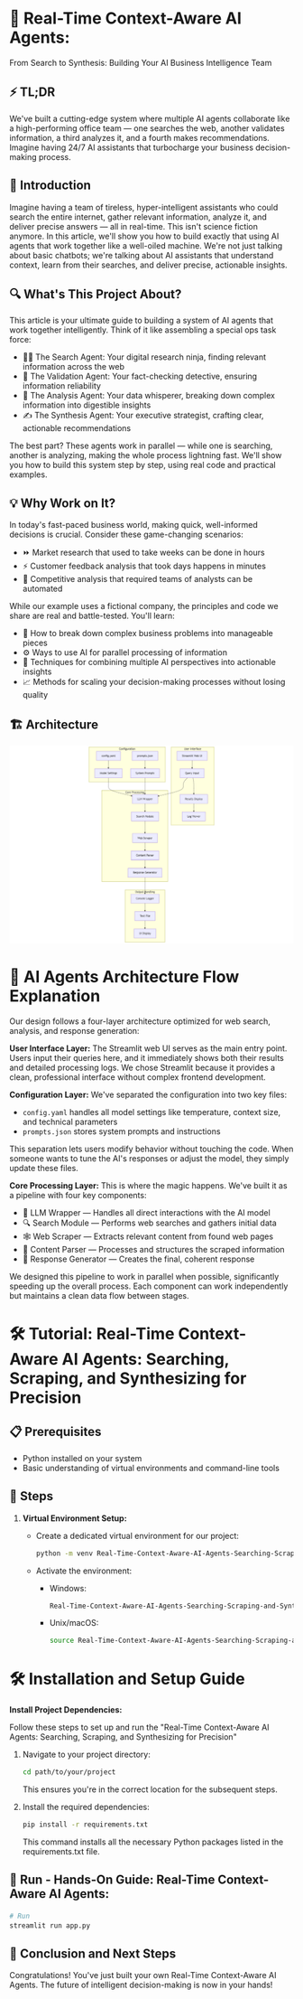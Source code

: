 # 🚀 Real-Time Context-Aware AI Agents:

From Search to Synthesis: Building Your AI Business Intelligence Team

## ⚡ TL;DR

We've built a cutting-edge system where multiple AI agents collaborate like a high-performing office team — one searches the web, another validates information, a third analyzes it, and a fourth makes recommendations. Imagine having 24/7 AI assistants that turbocharge your business decision-making process.

## 🌟 Introduction

Imagine having a team of tireless, hyper-intelligent assistants who could search the entire internet, gather relevant information, analyze it, and deliver precise answers — all in real-time. This isn't science fiction anymore. In this article, we'll show you how to build exactly that using AI agents that work together like a well-oiled machine. We're not just talking about basic chatbots; we're talking about AI assistants that understand context, learn from their searches, and deliver precise, actionable insights.

## 🔍 What's This Project About?

This article is your ultimate guide to building a system of AI agents that work together intelligently. Think of it like assembling a special ops task force:

- 🕵️‍♂️ The Search Agent: Your digital research ninja, finding relevant information across the web
- 🔎 The Validation Agent: Your fact-checking detective, ensuring information reliability
- 🧠 The Analysis Agent: Your data whisperer, breaking down complex information into digestible insights
- ✍️ The Synthesis Agent: Your executive strategist, crafting clear, actionable recommendations

The best part? These agents work in parallel — while one is searching, another is analyzing, making the whole process lightning fast. We'll show you how to build this system step by step, using real code and practical examples.

## 💡 Why Work on It?

In today's fast-paced business world, making quick, well-informed decisions is crucial. Consider these game-changing scenarios:

- ⏩ Market research that used to take weeks can be done in hours
- ⚡ Customer feedback analysis that took days happens in minutes
- 🤖 Competitive analysis that required teams of analysts can be automated

While our example uses a fictional company, the principles and code we share are real and battle-tested. You'll learn:

- 🧩 How to break down complex business problems into manageable pieces
- ⚙️ Ways to use AI for parallel processing of information
- 🎨 Techniques for combining multiple AI perspectives into actionable insights
- 📈 Methods for scaling your decision-making processes without losing quality

## 🏗️ Architecture
![Design Diagram](design_docs/design.png)

# 🧬 AI Agents Architecture Flow Explanation

Our design follows a four-layer architecture optimized for web search, analysis, and response generation:

**User Interface Layer:** The Streamlit web UI serves as the main entry point. Users input their queries here, and it immediately shows both their results and detailed processing logs. We chose Streamlit because it provides a clean, professional interface without complex frontend development.

**Configuration Layer:** We've separated the configuration into two key files:

- `config.yaml` handles all model settings like temperature, context size, and technical parameters
- `prompts.json` stores system prompts and instructions

This separation lets users modify behavior without touching the code. When someone wants to tune the AI's responses or adjust the model, they simply update these files.

**Core Processing Layer:** This is where the magic happens. We've built it as a pipeline with four key components:

- 🤖 LLM Wrapper — Handles all direct interactions with the AI model
- 🔍 Search Module — Performs web searches and gathers initial data
- 🕸️ Web Scraper — Extracts relevant content from found web pages
- 📑 Content Parser — Processes and structures the scraped information
- 🎯 Response Generator — Creates the final, coherent response

We designed this pipeline to work in parallel when possible, significantly speeding up the overall process. Each component can work independently but maintains a clean data flow between stages.

# 🛠️ Tutorial: Real-Time Context-Aware AI Agents: Searching, Scraping, and Synthesizing for Precision

## 📋 Prerequisites
- Python installed on your system
- Basic understanding of virtual environments and command-line tools

## 🚦 Steps

1. **Virtual Environment Setup:**
   - Create a dedicated virtual environment for our project:
   
     ```bash
     python -m venv Real-Time-Context-Aware-AI-Agents-Searching-Scraping-and-Synthesizing-for-Precision
     ```
   - Activate the environment:
   
     - Windows:
       ```bash
       Real-Time-Context-Aware-AI-Agents-Searching-Scraping-and-Synthesizing-for-Precision\Scripts\activate       
       ```
     - Unix/macOS:
       ```bash
       source Real-Time-Context-Aware-AI-Agents-Searching-Scraping-and-Synthesizing-for-Precision/bin/activate
       ```

# 🛠️ Installation and Setup Guide

**Install Project Dependencies:**

Follow these steps to set up and run the "Real-Time Context-Aware AI Agents: Searching, Scraping, and Synthesizing for Precision"

1. Navigate to your project directory:
   ```bash
   cd path/to/your/project
   ```
   This ensures you're in the correct location for the subsequent steps.

2. Install the required dependencies:
   ```bash
   pip install -r requirements.txt   
   ```
   This command installs all the necessary Python packages listed in the requirements.txt file.

## 🏃 Run - Hands-On Guide: Real-Time Context-Aware AI Agents:

   ```bash 
   # Run 
   streamlit run app.py      
   ```

## 🎉 Conclusion and Next Steps

Congratulations! You've just built your own Real-Time Context-Aware AI Agents. The future of intelligent decision-making is now in your hands!
